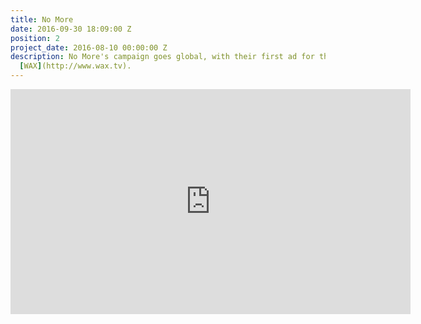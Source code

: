 ```yaml
---
title: No More
date: 2016-09-30 18:09:00 Z
position: 2
project_date: 2016-08-10 00:00:00 Z
description: No More's campaign goes global, with their first ad for the UK. Cut at
  [WAX](http://www.wax.tv).
---
```


<iframe src="https://player.vimeo.com/video/171640723" width="640" height="360" frameborder="0" webkitallowfullscreen mozallowfullscreen allowfullscreen></iframe>
